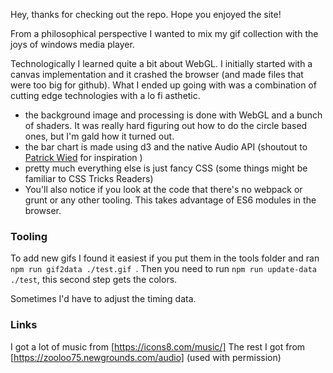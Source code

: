 [logo]: https://raw.githubusercontent.com/bxyoung89/xorberax-visualizer/master/regular-logo.svg "Xorberax logo"


Hey, thanks for checking out the repo. Hope you enjoyed the site!

From a philosophical perspective I wanted to mix my gif collection with the joys of windows media player.

Technologically I learned quite a bit about WebGL. 
I initially started with a canvas implementation and it crashed the browser (and made files that were too big for github). 
What I ended up going with was a combination of cutting edge technologies with a lo fi asthetic.
- the background image and processing is done with WebGL and a bunch of shaders. It was really hard figuring out how to do the circle based ones, but I'm gald how it turned out.
- the bar chart is made using d3 and the native Audio API  (shoutout to [Patrick Wied](https://www.patrick-wied.at/blog/how-to-create-audio-visualizations-with-javascript-html) for inspiration )
- pretty much everything else is just fancy CSS (some things might be familiar to CSS Tricks Readers)
- You'll also notice if you look at the code that there's no webpack or grunt or any other tooling. This takes advantage of ES6 modules in the browser.


### Tooling
To add new gifs I found it easiest if you put them in the tools folder and ran `npm run gif2data ./test.gif `. Then you need to run `npm run update-data ./test`, this second step gets the colors.

Sometimes I'd have to adjust the timing data.

### Links

I got a lot of music from [https://icons8.com/music/]
The rest I got from [https://zooloo75.newgrounds.com/audio] (used with permission)